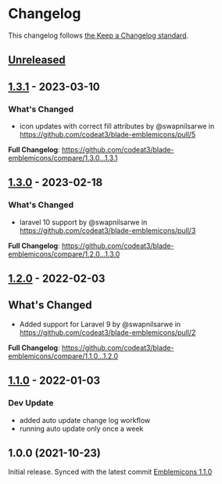 # Changelog

This changelog follows [the Keep a Changelog standard](https://keepachangelog.com).

## [Unreleased](https://github.com/codeat3/blade-emblemicons/compare/1.3.1...HEAD)

## [1.3.1](https://github.com/codeat3/blade-emblemicons/compare/1.3.0...1.3.1) - 2023-03-10

### What's Changed

- icon updates with correct fill attributes by @swapnilsarwe in https://github.com/codeat3/blade-emblemicons/pull/5

**Full Changelog**: https://github.com/codeat3/blade-emblemicons/compare/1.3.0...1.3.1

## [1.3.0](https://github.com/codeat3/blade-emblemicons/compare/1.2.0...1.3.0) - 2023-02-18

### What's Changed

- laravel 10 support by @swapnilsarwe in https://github.com/codeat3/blade-emblemicons/pull/3

**Full Changelog**: https://github.com/codeat3/blade-emblemicons/compare/1.2.0...1.3.0

## [1.2.0](https://github.com/codeat3/blade-emblemicons/compare/1.1.0...1.2.0) - 2022-02-03

## What's Changed

- Added support for Laravel 9 by @swapnilsarwe in https://github.com/codeat3/blade-emblemicons/pull/2

**Full Changelog**: https://github.com/codeat3/blade-emblemicons/compare/1.1.0...1.2.0

## [1.1.0](https://github.com/codeat3/blade-emblemicons/compare/1.0.0...1.1.0) - 2022-01-03

### Dev Update

- added auto update change log workflow
- running auto update only once a week

## 1.0.0 (2021-10-23)

Initial release.
Synced with the latest commit [Emblemicons 1.1.0](https://github.com/emblemicons/emblemicons.github.io/releases/tag/v1.1.0)
